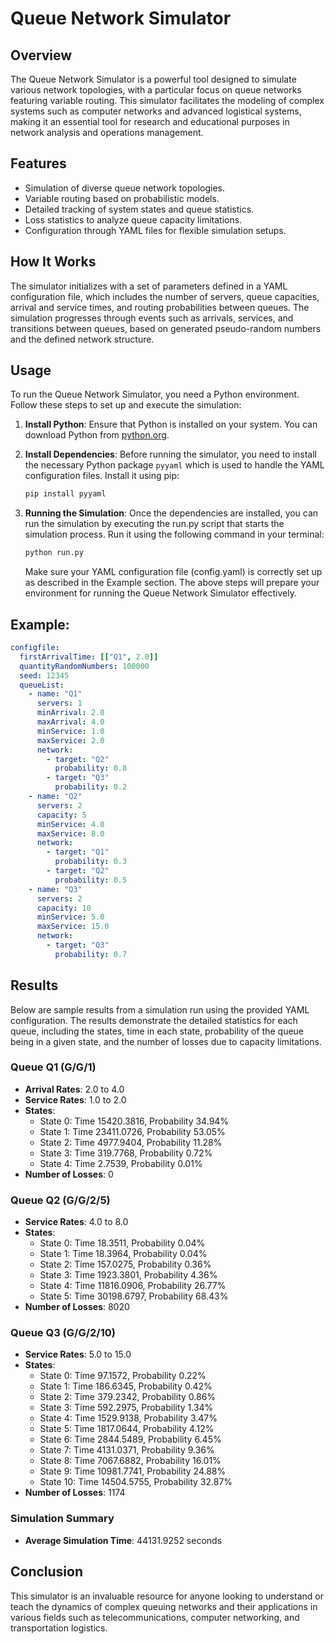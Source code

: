 # Queue Network Simulator

## Overview
The Queue Network Simulator is a powerful tool designed to simulate various network topologies, with a particular focus on queue networks featuring variable routing. This simulator facilitates the modeling of complex systems such as computer networks and advanced logistical systems, making it an essential tool for research and educational purposes in network analysis and operations management.

## Features
- Simulation of diverse queue network topologies.
- Variable routing based on probabilistic models.
- Detailed tracking of system states and queue statistics.
- Loss statistics to analyze queue capacity limitations.
- Configuration through YAML files for flexible simulation setups.

## How It Works
The simulator initializes with a set of parameters defined in a YAML configuration file, which includes the number of servers, queue capacities, arrival and service times, and routing probabilities between queues. The simulation progresses through events such as arrivals, services, and transitions between queues, based on generated pseudo-random numbers and the defined network structure.

## Usage
To run the Queue Network Simulator, you need a Python environment. Follow these steps to set up and execute the simulation:

1. **Install Python**:
   Ensure that Python is installed on your system. You can download Python from [python.org](https://www.python.org/downloads/).

2. **Install Dependencies**:
   Before running the simulator, you need to install the necessary Python package `pyyaml` which is used to handle the YAML configuration files. Install it using pip:

   ```bash
   pip install pyyaml
   ```

3. **Running the Simulation**:
   Once the dependencies are installed, you can run the simulation by executing the run.py script that starts the simulation process. Run it using the following command in your terminal:
   
   ```bash
   python run.py
   ```

   Make sure your YAML configuration file (config.yaml) is correctly set up as described in the Example section.
   The above steps will prepare your environment for running the Queue Network Simulator effectively.

## Example:
```yaml
configfile:
  firstArrivalTime: [["Q1", 2.0]]
  quantityRandomNumbers: 100000
  seed: 12345
  queueList:
    - name: "Q1"
      servers: 1
      minArrival: 2.0
      maxArrival: 4.0
      minService: 1.0
      maxService: 2.0
      network:
        - target: "Q2"
          probability: 0.8
        - target: "Q3"
          probability: 0.2
    - name: "Q2"
      servers: 2
      capacity: 5
      minService: 4.0
      maxService: 8.0
      network:
        - target: "Q1"
          probability: 0.3
        - target: "Q2"
          probability: 0.5
    - name: "Q3"
      servers: 2
      capacity: 10
      minService: 5.0
      maxService: 15.0
      network:
        - target: "Q3"
          probability: 0.7

```

## Results
Below are sample results from a simulation run using the provided YAML configuration. The results demonstrate the detailed statistics for each queue, including the states, time in each state, probability of the queue being in a given state, and the number of losses due to capacity limitations.

### Queue Q1 (G/G/1)
- **Arrival Rates**: 2.0 to 4.0
- **Service Rates**: 1.0 to 2.0
- **States**:
  - State 0: Time 15420.3816, Probability 34.94%
  - State 1: Time 23411.0726, Probability 53.05%
  - State 2: Time 4977.9404, Probability 11.28%
  - State 3: Time 319.7768, Probability 0.72%
  - State 4: Time 2.7539, Probability 0.01%
- **Number of Losses**: 0

### Queue Q2 (G/G/2/5)
- **Service Rates**: 4.0 to 8.0
- **States**:
  - State 0: Time 18.3511, Probability 0.04%
  - State 1: Time 18.3964, Probability 0.04%
  - State 2: Time 157.0275, Probability 0.36%
  - State 3: Time 1923.3801, Probability 4.36%
  - State 4: Time 11816.0906, Probability 26.77%
  - State 5: Time 30198.6797, Probability 68.43%
- **Number of Losses**: 8020

### Queue Q3 (G/G/2/10)
- **Service Rates**: 5.0 to 15.0
- **States**:
  - State 0: Time 97.1572, Probability 0.22%
  - State 1: Time 186.6345, Probability 0.42%
  - State 2: Time 379.2342, Probability 0.86%
  - State 3: Time 592.2975, Probability 1.34%
  - State 4: Time 1529.9138, Probability 3.47%
  - State 5: Time 1817.0644, Probability 4.12%
  - State 6: Time 2844.5489, Probability 6.45%
  - State 7: Time 4131.0371, Probability 9.36%
  - State 8: Time 7067.6882, Probability 16.01%
  - State 9: Time 10981.7741, Probability 24.88%
  - State 10: Time 14504.5755, Probability 32.87%
- **Number of Losses**: 1174

### Simulation Summary
- **Average Simulation Time**: 44131.9252 seconds

## Conclusion
This simulator is an invaluable resource for anyone looking to understand or teach the dynamics of complex queuing networks and their applications in various fields such as telecommunications, computer networking, and transportation logistics.
